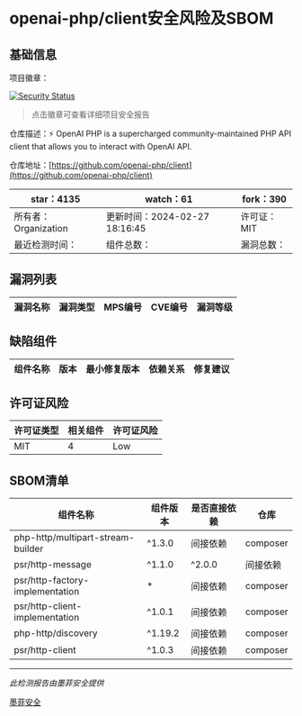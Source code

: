 # openai-php/client安全风险及SBOM

## 基础信息

项目徽章：

[![Security Status](https://www.murphysec.com/platform3/v31/badge/1762924823717953536.svg)](https://www.murphysec.com/console/report/1695142797190717440/1762924823717953536)

> 点击徽章可查看详细项目安全报告

仓库描述：⚡️ OpenAI PHP is a supercharged community-maintained PHP API client that allows you to interact with OpenAI API.

仓库地址：[https://github.com/openai-php/client](https://github.com/openai-php/client)

| star：4135 | watch：61 | fork：390 |
| ----------- | -------------- | ------------ |
| 所有者：Organization | 更新时间：2024-02-27 18:16:45 | 许可证：MIT |
| 最近检测时间： | 组件总数： | 漏洞总数： |




## 漏洞列表

| 漏洞名称 | 漏洞类型 | MPS编号 | CVE编号 | 漏洞等级 |
| ------- | ------ | ------- | ------ | ----- |





## 缺陷组件

| 组件名称 | 版本 | 最小修复版本 | 依赖关系 | 修复建议 |
| -------- | ---- | ------------ | -------- | -------- |





## 许可证风险

| 许可证类型 | 相关组件 | 许可证风险 |
| ---------- | -------- | ---------- |
|MIT|4|Low|




## SBOM清单

| 组件名称 | 组件版本 | 是否直接依赖 | 仓库 |
| -------- | -------- | ------------ | ---- |
|php-http/multipart-stream-builder|^1.3.0|间接依赖|composer|
|psr/http-message|^1.1.0|^2.0.0|间接依赖|composer|
|psr/http-factory-implementation|*|间接依赖|composer|
|psr/http-client-implementation|^1.0.1|间接依赖|composer|
|php-http/discovery|^1.19.2|间接依赖|composer|
|psr/http-client|^1.0.3|间接依赖|composer|


------

*此检测报告由墨菲安全提供*

[墨菲安全](www.murphysec.com)
